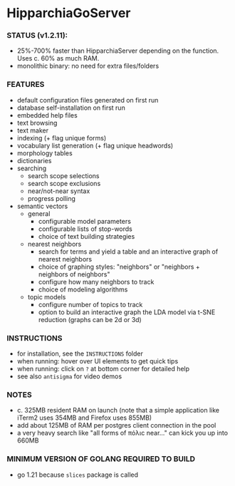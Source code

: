 # HipparchiaGoServer

### STATUS (v1.2.11):

* 25%-700% faster than HipparchiaServer depending on the function. Uses c. 60% as much RAM.
* monolithic binary: no need for extra files/folders

### FEATURES

* default configuration files generated on first run
* database self-installation on first run
* embedded help files
* text browsing
* text maker
* indexing (+ flag unique forms)
* vocabulary list generation (+ flag unique headwords)
* morphology tables
* dictionaries
* searching
  * search scope selections 
  * search scope exclusions 
  * near/not-near syntax
  * progress polling
* semantic vectors 
  * general
    * configurable model parameters
    * configurable lists of stop-words
    * choice of text building strategies
  * nearest neighbors
    * search for terms and yield a table and an interactive graph of nearest neighbors
    * choice of graphing styles: "neighbors" or "neighbors + neighbors of neighbors"
    * configure how many neighbors to track
    * choice of modeling algorithms
  * topic models
    * configure number of topics to track
    * option to build an interactive graph the LDA model via t-SNE reduction (graphs can be 2d or 3d)

### INSTRUCTIONS
* for installation, see the `INSTRUCTIONS` folder
* when running: hover over UI elements to get quick tips
* when running: click on `?` at bottom corner for detailed help
* see also `antisigma` for video demos

### NOTES

* c. 325MB resident RAM on launch (note that a simple application like iTerm2 uses 354MB and Firefox uses 855MB)
* add about 125MB of RAM per postgres client connection in the pool
* a very heavy search like "all forms of πόλιϲ near..." can kick you up into 660MB

### MINIMUM VERSION OF GOLANG REQUIRED TO BUILD
* go 1.21 because `slices` package is called
